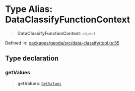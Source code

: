# Type Alias: DataClassifyFunctionContext

> **DataClassifyFunctionContext**: `object`

Defined in: [packages/geoda/src/data-classify/tool.ts:55](https://github.com/GeoDaCenter/openassistant/blob/36f516b8229288259590b2d9dab3b10cbfc3cbfd/packages/geoda/src/data-classify/tool.ts#L55)

## Type declaration

### getValues

> **getValues**: [`GetValues`](GetValues.md)
